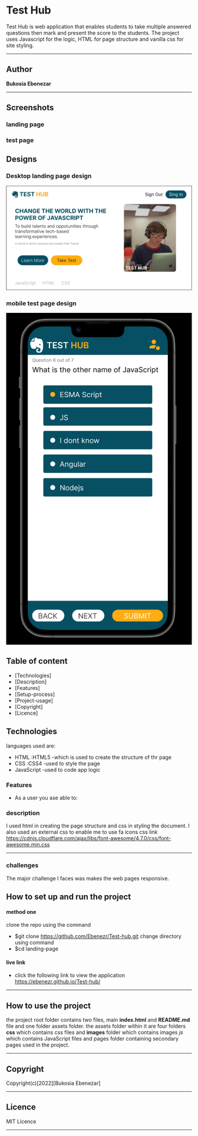 # Test Hub 

Test Hub is web application that enables students to take multiple answered questions then mark and present the score to the students. The project uses Javascript for the logic, HTML for page structure and vanilla css for site styling.
***
## Author 

**Bukosia Ebenezar**
***

## Screenshots

### landing page

### test page


## Designs
### Desktop landing page design
![image](/assets/images/landingPageDesktop.png)
### mobile test page design
![image](/assets/images/testPageMobile.png)
## Table of content
- [Technologies]
- [Description]
- [Features]
- [Setup-process]
- [Project-usage]
- [Copyright]
- [Licence]

## Technologies

languages used are: 
- HTML :HTML5 -which is used to create the structure of thr page
- CSS :CSS4 -used to style the page
- JavaScript -used to code app logic

### Features
* As a user you ase able to:

### description
I used html in creating the page structure and css in styling the document.
I also used an external css to enable me to use fa icons
css link https://cdnjs.cloudflare.com/ajax/libs/font-awesome/4.7.0/css/font-awesome.min.css
*** 
### challenges 
The major challenge I faces was makes the web pages responsive. 
## How to set up and run the project

#### method one
clone the repo using the command
- $git clone https://github.com/Ebenezr/Test-hub.git
change directory using command
- $cd landing-page
#### live link
   - click the following link to view the application
 https://ebenezr.github.io/Test-hub/
***
## How to use the project

the project root folder contains two files, main **index.html** and **README.md** file and one folder assets folder. the assets folder within it are four folders **css** which contains css files and **images** folder which contains images *js* which contains JavaScript files and pages folder containing secondary pages used in the project.
***
## Copyright
 Copyright(c)[2022][Bukosia Ebenezar]

***
## Licence

MIT Licence
***